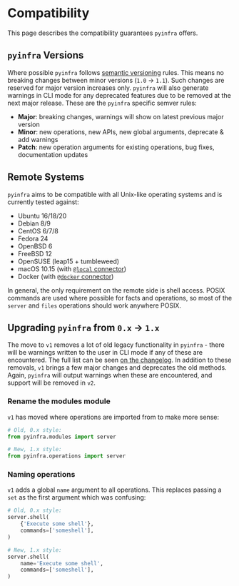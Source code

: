 # Compatibility

This page describes the compatibility guarantees ``pyinfra`` offers.


## ``pyinfra`` Versions

Where possible ``pyinfra`` follows  [semantic versioning](https://semver.org/) rules. This means no breaking changes between minor versions (`1.0` -> `1.1`). Such changes are reserved for major version increases only. ``pyinfra`` will also generate warnings in CLI mode for any deprecated features due to be removed at the next major release. These are the `pyinfra` specific semver rules:

+ **Major**: breaking changes, warnings will show on latest previous major version
+ **Minor**: new operations, new APIs, new global arguments, deprecate & add warnings
+ **Patch**: new operation arguments for existing operations, bug fixes, documentation updates


## Remote Systems

``pyinfra`` aims to be compatible with all Unix-like operating systems and is currently tested against:

+ Ubuntu 16/18/20
+ Debian 8/9
+ CentOS 6/7/8
+ Fedora 24
+ OpenBSD 6
+ FreeBSD 12
+ OpenSUSE (leap15 + tumbleweed)
+ macOS 10.15 (with [`@local` connector](connectors.html#local))
+ Docker (with [`@docker` connector](connectors.html#docker))

In general, the only requirement on the remote side is shell access. POSIX commands are used where possible for facts and operations, so most of the ``server`` and ``files`` operations should work anywhere POSIX.


## Upgrading ``pyinfra`` from ``0.x`` -> ``1.x``

The move to `v1` removes a lot of old legacy functionality in `pyinfra` - there will be warnings written to the user in CLI mode if any of these are encountered. The full list can be seen [on the changelog](https://github.com/Fizzadar/pyinfra/blob/master/CHANGELOG.md#v1). In addition to these removals, `v1` brings a few major changes and deprecates the old methods. Again, ``pyinfra`` will output warnings when these are encountered, and support will be removed in `v2`.

### Rename the modules module

`v1` has moved where operations are imported from to make more sense:

```py
# Old, 0.x style:
from pyinfra.modules import server

# New, 1.x style:
from pyinfra.operations import server
```

### Naming operations

`v1` adds a global `name` argument to all operations. This replaces passing a `set` as the first argument which was confusing:

```py
# Old, 0.x style:
server.shell(
    {'Execute some shell'},
    commands=['someshell'],
)

# New, 1.x style:
server.shell(
    name='Execute some shell',
    commands=['someshell'],
)
```
